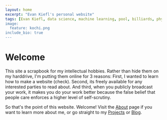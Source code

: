```yaml
---
layout: home
excerpt: "Evan Kiefl's personal website"
tags: [Evan Kiefl, data science, machine learning, pool, billiards, physics, simulation, bioinformatics, microbial ecology, microbiome, metagenomics, anvi'o, university of chicago, university of victoria, PhD student]
image:
  feature: kochi.png
include_bio: true
---
```


# Welcome

This site a scrapbook for my intellectual hobbies. Rather than hide them on my harddrive, I'm putting them online for 3 reasons: First, I wanted to learn how to make a website (check). Second, its freely available for any interested parties to read about. And third, when you publicly broadcast your work, it makes you do your work better because the false belief that people care enforces a higher level of self-scrutiny.

So that's the point of this website. Welcome! Visit the [About](/about/) page if you want to learn
more about me, or go straight to my [Projects](/projects/) or [Blog](/posts/).
